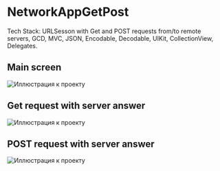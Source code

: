 # NetworkAppGetPost
Tech Stack: URLSesson with Get and POST requests from/to remote servers, GCD, MVC, JSON, Encodable, Decodable, UIKit, CollectionView, Delegates.

## Main screen
![Иллюстрация к проекту](https://github.com/Quasaryy/AppGetPost/blob/main/1.png)

## Get request with server answer
![Иллюстрация к проекту](https://github.com/Quasaryy/AppGetPost/blob/main/2.png)

## POST request with server answer
![Иллюстрация к проекту](https://github.com/Quasaryy/AppGetPost/blob/main/4.png)

